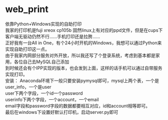 # web_print
依靠Python+Windows实现的自助打印  
我家的打印机是fuji xreox cp105b 固然linux上有对应的ppd文件，但是在cups下客户端无驱动仍然不行……手机打印还是拉胯……  
正好我有一台All in One，有个24小时开机的Windows，我想可以通过Python来实现自助打印这一点。  
由于我家内网部分服务对外开放，所以我还写了个登录系统，考虑到基本都是家用，各位自己去MySQL自己添加  
到时候还会有个IPP实现的版本，也会发到上面，这样的话手机可以通过自带服务实现打印。  
安装：
Anaconda环境下一般只要安装pymysql即可，mysql上两个表，一个是user_info，一个是user  
user下两个字段，一个id一个password  
userinfo下两个字段，一个account，一个email  
email字段和password字段的数据都要相互对应，id和account相等即可。  
最后在windows下设置好默认打印机，启动server.py即可  
